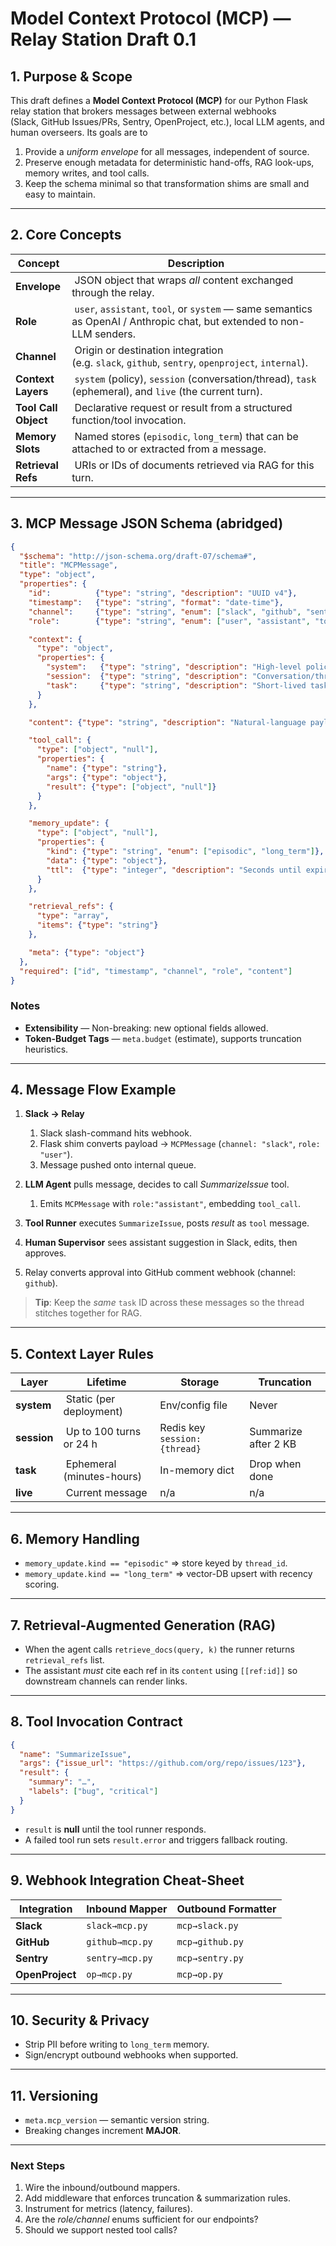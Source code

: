 # Model Context Protocol (MCP) — Relay Station Draft 0.1

## 1. Purpose & Scope

This draft defines a **Model Context Protocol (MCP)** for our Python Flask relay station that brokers messages between external webhooks (Slack, GitHub Issues/PRs, Sentry, OpenProject, etc.), local LLM agents, and human overseers. Its goals are to

1. Provide a *uniform envelope* for all messages, independent of source.
2. Preserve enough metadata for deterministic hand-offs, RAG look-ups, memory writes, and tool calls.
3. Keep the schema minimal so that transformation shims are small and easy to maintain.

---

## 2. Core Concepts

| Concept              | Description                                                                                                             |
| -------------------- | ----------------------------------------------------------------------------------------------------------------------- |
| **Envelope**         |  JSON object that wraps *all* content exchanged through the relay.                                                      |
| **Role**             |  `user`, `assistant`, `tool`, or `system` — same semantics as OpenAI / Anthropic chat, but extended to non-LLM senders. |
| **Channel**          |  Origin or destination integration (e.g. `slack`, `github`, `sentry`, `openproject`, `internal`).                       |
| **Context Layers**   |  `system` (policy), `session` (conversation/thread), `task` (ephemeral), and `live` (the current turn).                 |
| **Tool Call Object** |  Declarative request or result from a structured function/tool invocation.                                              |
| **Memory Slots**     |  Named stores (`episodic`, `long_term`) that can be attached to or extracted from a message.                            |
| **Retrieval Refs**   |  URIs or IDs of documents retrieved via RAG for this turn.                                                              |

---

## 3. MCP Message JSON Schema (abridged)

```json
{
  "$schema": "http://json-schema.org/draft-07/schema#",
  "title": "MCPMessage",
  "type": "object",
  "properties": {
    "id":          {"type": "string", "description": "UUID v4"},
    "timestamp":   {"type": "string", "format": "date-time"},
    "channel":     {"type": "string", "enum": ["slack", "github", "sentry", "openproject", "internal"]},
    "role":        {"type": "string", "enum": ["user", "assistant", "tool", "system"]},

    "context": {
      "type": "object",
      "properties": {
        "system":   {"type": "string", "description": "High-level policy or guardrails."},
        "session":  {"type": "string", "description": "Conversation/thread summary."},
        "task":     {"type": "string", "description": "Short-lived task description."}
      }
    },

    "content": {"type": "string", "description": "Natural-language payload."},

    "tool_call": {
      "type": ["object", "null"],
      "properties": {
        "name": {"type": "string"},
        "args": {"type": "object"},
        "result": {"type": ["object", "null"]}
      }
    },

    "memory_update": {
      "type": ["object", "null"],
      "properties": {
        "kind": {"type": "string", "enum": ["episodic", "long_term"]},
        "data": {"type": "object"},
        "ttl":  {"type": "integer", "description": "Seconds until expiry (optional)."}
      }
    },

    "retrieval_refs": {
      "type": "array",
      "items": {"type": "string"}
    },

    "meta": {"type": "object"}
  },
  "required": ["id", "timestamp", "channel", "role", "content"]
}
```

### Notes

* **Extensibility** — Non-breaking: new optional fields allowed.
* **Token-Budget Tags** — `meta.budget` (estimate), supports truncation heuristics.

---

## 4. Message Flow Example

1. **Slack → Relay**

   1. Slack slash-command hits webhook.
   2. Flask shim converts payload → `MCPMessage` (`channel: "slack"`, `role: "user"`).
   3. Message pushed onto internal queue.
2. **LLM Agent** pulls message, decides to call *SummarizeIssue* tool.

   1. Emits `MCPMessage` with `role:"assistant"`, embedding `tool_call`.
3. **Tool Runner** executes `SummarizeIssue`, posts *result* as `tool` message.
4. **Human Supervisor** sees assistant suggestion in Slack, edits, then approves.
5. Relay converts approval into GitHub comment webhook (channel: `github`).

> **Tip**: Keep the *same* `task` ID across these messages so the thread stitches together for RAG.

---

## 5. Context Layer Rules

| Layer       | Lifetime                   | Storage                      | Truncation           |
| ----------- | -------------------------- | ---------------------------- | -------------------- |
| **system**  |  Static (per deployment)   | Env/config file              | Never                |
| **session** |  Up to 100 turns or 24 h   | Redis key `session:{thread}` | Summarize after 2 KB |
| **task**    |  Ephemeral (minutes-hours) | In-memory dict               | Drop when done       |
| **live**    |  Current message           | n/a                          | n/a                  |

---

## 6. Memory Handling

* `memory_update.kind == "episodic"` ⇒ store keyed by `thread_id`.
* `memory_update.kind == "long_term"` ⇒ vector-DB upsert with recency scoring.

---

## 7. Retrieval-Augmented Generation (RAG)

* When the agent calls `retrieve_docs(query, k)` the runner returns `retrieval_refs` list.
* The assistant *must* cite each ref in its `content` using `[[ref:id]]` so downstream channels can render links.

---

## 8. Tool Invocation Contract

```json
{
  "name": "SummarizeIssue",
  "args": {"issue_url": "https://github.com/org/repo/issues/123"},
  "result": {
    "summary": "…",
    "labels": ["bug", "critical"]
  }
}
```

* `result` is **null** until the tool runner responds.
* A failed tool run sets `result.error` and triggers fallback routing.

---

## 9. Webhook Integration Cheat-Sheet

| Integration     | Inbound Mapper  | Outbound Formatter |
| --------------- | --------------- | ------------------ |
| **Slack**       | `slack→mcp.py`  | `mcp→slack.py`     |
| **GitHub**      | `github→mcp.py` | `mcp→github.py`    |
| **Sentry**      | `sentry→mcp.py` | `mcp→sentry.py`    |
| **OpenProject** | `op→mcp.py`     | `mcp→op.py`        |

---

## 10. Security & Privacy

* Strip PII before writing to `long_term` memory.
* Sign/encrypt outbound webhooks when supported.

---

## 11. Versioning

* `meta.mcp_version` — semantic version string.
* Breaking changes increment **MAJOR**.

---

### Next Steps

1. Wire the inbound/outbound mappers.
2. Add middleware that enforces truncation & summarization rules.
3. Instrument for metrics (latency, failures).
4. Are the *role/channel* enums sufficient for our endpoints?
5. Should we support nested tool calls?
